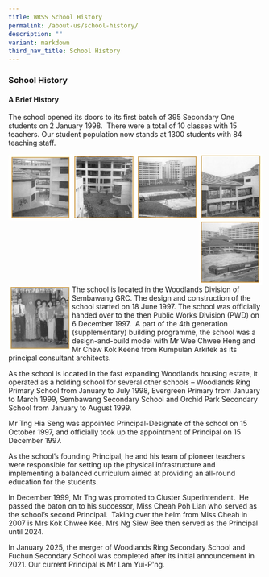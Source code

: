 ```yaml
---
title: WRSS School History
permalink: /about-us/school-history/
description: ""
variant: markdown
third_nav_title: School History
---
```

### **School History**
#### **A Brief History**
The school opened its doors to its first batch of 395 Secondary One students on 2 January 1998. &nbsp;There were a total of 10 classes&nbsp;with 15 teachers. Our student population now stands at 1300 students with 84 teaching staff.

<p><a href="https://staging.d1zt0oshmgcgjg.amplifyapp.com/images/history1.jpg">
<img style="width:25%" src="/images/historyyy1.jpg" align="left">
</a></p>

<p><a href="https://staging.d1zt0oshmgcgjg.amplifyapp.com/images/history2.jpg">
<img style="width:25%" src="/images/historyyy2.jpg" align="left">
</a></p>

<p><a href="https://staging.d1zt0oshmgcgjg.amplifyapp.com/images/history3.jpg">
<img style="width:25%" src="/images/historyyy3.jpg" align="left">
</a></p>

<p><a href="https://staging.d1zt0oshmgcgjg.amplifyapp.com/images/history4.jpg">
<img style="width:25%" src="/images/historyyy4.jpg" align="left">
</a></p>

<br><br><br>
<br><br><br>

<p><a href="https://staging.d1zt0oshmgcgjg.amplifyapp.com/images/history5.jpg">
<img style="width:25%" src="/images/historyyy5.jpg" align="left">
</a></p>

<p><a href="https://staging.d1zt0oshmgcgjg.amplifyapp.com/images/history6.jpg">
<img style="width:25%" src="/images/historyyy6.jpg" align="left">
</a></p>

<br><br><br>
<br><br><br>

The school is located in the Woodlands Division of Sembawang GRC. The design and construction of the school started on 18 June 1997. The school was officially handed over to the then Public Works Division (PWD) on 6 December 1997. &nbsp;A part of the 4th generation (supplementary) building programme, the school was a design-and-build model with Mr Wee Chwee Heng and Mr Chew Kok Keene from Kumpulan Arkitek as its principal consultant architects.

As the school is located in the fast expanding Woodlands housing estate, it operated as a holding school for several other schools – Woodlands Ring Primary School from January to July 1998, Evergreen Primary from January to March 1999, Sembawang Secondary School and Orchid Park Secondary School from January to August 1999.

Mr Tng Hia Seng was appointed Principal-Designate of the school on 15 October 1997, and officially took up the appointment of Principal on 15 December 1997.

As the school’s founding Principal, he and his team of pioneer teachers were responsible for setting up the physical infrastructure and implementing a balanced curriculum aimed at providing an all-round education for the students.

In December 1999, Mr Tng was promoted to Cluster Superintendent. &nbsp;He passed the baton on to his successor, Miss Cheah Poh Lian who served as the school’s second Principal. &nbsp;Taking over the helm from Miss Cheah in 2007 is Mrs Kok Chwee Kee. Mrs Ng Siew Bee then served as the Principal until 2024.

In January 2025, the merger of Woodlands Ring Secondary School and Fuchun Secondary School was completed after its initial announcement in 2021. Our current Principal is Mr Lam Yui-P'ng.